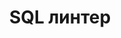 ---
layout: page
title: "SQL линтер"
permalink: /project/linter/
description: "Описание страницы Subpage"
---